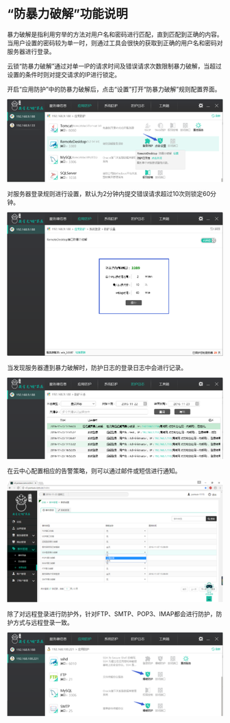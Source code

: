 # “防暴力破解”功能说明

暴力破解是指利用穷举的方法对用户名和密码进行匹配，直到匹配到正确的内容。当用户设置的密码较为单一时，则通过工具会很快的获取到正确的用户名和密码对服务器进行登录。

云锁“防暴力破解”通过对单一IP的请求时间及错误请求次数限制暴力破解，当超过设置的条件时则对提交请求的IP进行锁定。

开启“应用防护”中的防暴力破解后，点击“设置”打开“防暴力破解”规则配置界面。

![](../.gitbook/assets/f1801.png)

对服务器登录规则进行设置，默认为2分钟内提交错误请求超过10次则锁定60分钟。

![](../.gitbook/assets/f1802.png)

当发现服务器遭到暴力破解时，防护日志的登录日志中会进行记录。

![](../.gitbook/assets/f1803.png)

在云中心配置相应的告警策略，则可以通过邮件或短信进行通知。

![](../.gitbook/assets/f1804.png)

除了对远程登录进行防护外，针对FTP、SMTP、POP3、IMAP都会进行防护，防护方式与远程登录一致。

![](../.gitbook/assets/f1805.png)

